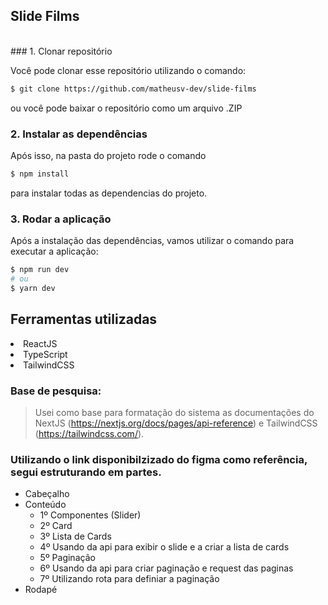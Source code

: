 ## Slide Films
<br>
### 1. Clonar repositório

Você pode clonar esse repositório utilizando o comando:

```bash
$ git clone https://github.com/matheusv-dev/slide-films
```
ou você pode baixar o repositório como um arquivo .ZIP

### 2. Instalar as dependências

Após isso, na pasta do projeto rode o comando

```bash
$ npm install
```
para instalar todas as dependencias do projeto. <br>

### 3. Rodar a aplicação

Após a instalação das dependências, vamos utilizar o comando para executar a aplicação:

```bash
$ npm run dev
# ou
$ yarn dev
```

## Ferramentas utilizadas

<li>ReactJS</li>
<li>TypeScript</li>
<li>TailwindCSS</li>

### Base de pesquisa: 

> Usei como base para formatação do sistema as documentações do NextJS (https://nextjs.org/docs/pages/api-reference) e TailwindCSS (https://tailwindcss.com/).

### Utilizando o link  disponibilzizado do figma como referência, segui estruturando em partes.

- Cabeçalho
- Conteúdo
  - 1º Componentes (Slider)
  - 2º Card
  - 3º Lista de Cards
  - 4º Usando da api para exibir o slide e a criar a lista de cards
  - 5º Paginação
  - 6º Usando da api para criar paginação e request das paginas
  - 7º Utilizando rota para definiar a paginação
- Rodapé
